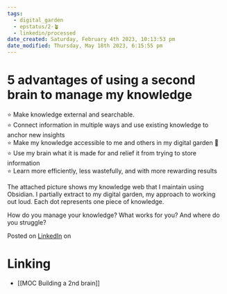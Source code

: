 ```yaml
---
tags:
  - digital_garden
  - epstatus/2-🪴
  - linkedin/processed
date_created: Saturday, February 4th 2023, 10:13:53 pm
date_modified: Thursday, May 18th 2023, 6:15:55 pm
---
```

# 5 advantages of using a second brain to manage my knowledge

⭐️ Make knowledge external and searchable.  
⭐️ Connect information in multiple ways and use existing knowledge to anchor new insights  
⭐️ Make my knowledge accessible to me and others in my digital garden 🌱  
⭐️ Use my brain what it is made for and relief it from trying to store information  
⭐️ Learn more efficiently, less wastefully, and with more rewarding results  
  
The attached picture shows my knowledge web that I maintain using Obsidian. I partially extract to my digital garden, my approach to working out loud. Each dot represents one piece of knowledge.  
  
How do you manage your knowledge? What works for you? And where do you struggle?  
  

Posted on [LinkedIn](https://www.linkedin.com/posts/sebastiankamilli_learning-secondbrain-obsidian-activity-7023895496771436544-isw1?utm_source=share&utm_medium=member_desktop) on 

# Linking
* [[MOC Building a 2nd brain]]